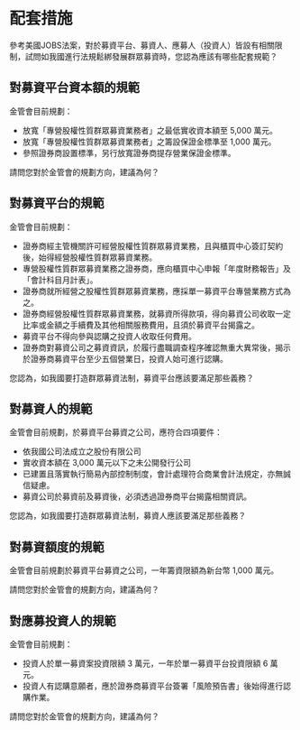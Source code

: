 # 配套措施

參考美國JOBS法案，對於募資平台、募資人、應募人（投資人）皆設有相關限制，試問如我國進行法規鬆綁發展群眾募資時，您認為應該有哪些配套規範？

## 對募資平台資本額的規範

金管會目前規劃：

* 放寬「專營股權性質群眾募資業務者」之最低實收資本額至 5,000 萬元。
* 放寬「專營股權性質群眾募資業務者」之籌設保證金標準至 1,000 萬元。
* 參照證券商設置標準，另行放寬證券商提存營業保證金標準。

請問您對於金管會的規劃方向，建議為何？

## 對募資平台的規範

金管會目前規劃：

* 證券商經主管機關許可經營股權性質群眾募資業務，且與櫃買中心簽訂契約後，始得經營股權性質群眾募資業務。
* 專營股權性質群眾募資業務之證券商，應向櫃買中心申報「年度財務報告」及「會計科目月計表」。
* 證券商就所經營之股權性質群眾募資業務，應採單一募資平台專營業務方式為之。
* 證券商經營股權性質群眾募資業務，就募資所得款項，得向募資公司收取一定比率或金額之手續費及其他相關服務費用，且須於募資平台揭露之。
* 募資平台不得向參與認購之投資人收取任何費用。
* 證券商對募資公司之募資資訊，於履行盡職調查程序確認無重大異常後，揭示於證券商募資平台至少五個營業日，投資人始可進行認購。

您認為，如我國要打造群眾募資法制，募資平台應該要滿足那些義務？

## 對募資人的規範

金管會目前規劃，於募資平台募資之公司，應符合四項要件：

* 依我國公司法成立之股份有限公司
* 實收資本額在 3,000 萬元以下之未公開發行公司
* 已建置且落實執行簡易內部控制制度，會計處理符合商業會計法規定，亦無誠信疑慮。
* 募資公司於募資前及募資後，必須透過證券商平台揭露相關資訊。

您認為，如我國要打造群眾募資法制，募資人應該要滿足那些義務？

## 對募資額度的規範

金管會目前規劃於募資平台募資之公司，一年籌資限額為新台幣 1,000 萬元。

請問您對於金管會的規劃方向，建議為何？

## 對應募投資人的規範

金管會目前規劃：

* 投資人於單一募資案投資限額 3 萬元，一年於單一募資平台投資限額 6 萬元。
* 投資人有認購意願者，應於證券商募資平台簽署「風險預告書」後始得進行認購作業。

請問您對於金管會的規劃方向，建議為何？
